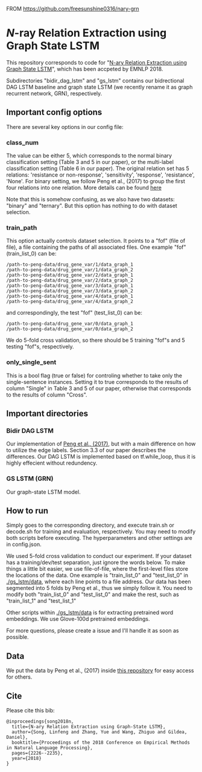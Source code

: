 FROM https://github.com/freesunshine0316/nary-grn
# *N*-ray Relation Extraction using Graph State LSTM

This repository corresponds to code for "[N-ary Relation Extraction using Graph State LSTM](https://arxiv.org/abs/1808.09101)", which has been accpeted by EMNLP 2018.

Subdirectories "bidir_dag_lstm" and "gs_lstm" contains our bidrectional DAG LSTM baseline and graph state LSTM (we recently rename it as graph recurrent network, GRN), respectively. 

## Important config options

There are several key options in our config file:

### class_num

The value can be either 5, which corresponds to the normal binary classification setting (Table 3 and 5 in our paper), or the multi-label classification setting (Table 6 in our paper).
The original relation set has 5 relations: 'resistance or non-response', 'sensitivity', 'response', 'resistance', 'None'.
For binary setting, we follow Peng et al., (2017) to group the first four relations into one relation.
More details can be found [here](https://github.com/freesunshine0316/nary-grn/blob/master/gs_lstm/G2S_data_stream.py#L26)

Note that this is somehow confusing, as we also have two datasets: "binary" and "ternary".
But this option has nothing to do with dataset selection.

### train_path

This option actually controls dataset selection.
It points to a "fof" (file of file), a file containing the paths of all associated files.
One example "fof" (train_list_0) can be:
```
/path-to-peng-data/drug_gene_var/1/data_graph_1
/path-to-peng-data/drug_gene_var/1/data_graph_2
/path-to-peng-data/drug_gene_var/2/data_graph_1
/path-to-peng-data/drug_gene_var/2/data_graph_2
/path-to-peng-data/drug_gene_var/3/data_graph_1
/path-to-peng-data/drug_gene_var/3/data_graph_2
/path-to-peng-data/drug_gene_var/4/data_graph_1
/path-to-peng-data/drug_gene_var/4/data_graph_2
```
and correspondingly, the test "fof" (test_list_0) can be:
```
/path-to-peng-data/drug_gene_var/0/data_graph_1
/path-to-peng-data/drug_gene_var/0/data_graph_2
```

We do 5-fold cross validation, so there should be 5 training "fof"s and 5 testing "fof"s, respectively.

### only_single_sent

This is a bool flag (true or false) for controling whether to take only the single-sentence instances.
Setting it to true corresponds to the results of column "Single" in Table 3 and 5 of our paper, otherwise that corresponds to the results of column "Cross".

## Important directories

### Bidir DAG LSTM

Our implementation of [Peng et al., (2017)](https://www.cs.jhu.edu/~npeng/papers/TACL_17_RelationExtraction.pdf), but with a main difference on how to utilize the edge labels. Section 3.3 of our paper describes the differences.
Our DAG LSTM is implemented based on tf.while_loop, thus it is highly effecient without redundency. 

### GS LSTM (GRN)

Our graph-state LSTM model.

## How to run

Simply goes to the corresponding directory, and execute train.sh or decode.sh for training and evaluation, respectively. 
You may need to modify both scripts before executing. The hyperparameters and other settings are in config.json.

We used 5-fold cross validation to conduct our experiment. If your dataset has a training/dev/test separation, just ignore the words below.
To make things a little bit easier, we use file-of-file, where the first-level files store the locations of the data. One example is "train_list_0" and "test_list_0" in [./gs_lstm/data](./gs_lstm/data), where each line points to a file address. Our data has been segmented into 5 folds by Peng et al., thus we simply follow it.
You need to modify both "train_list_0" and "test_list_0" and make the rest, such as "train_list_1" and "test_list_1"

Other scripts within [./gs_lstm/data](./gs_lstm/data) is for extracting pretrained word embeddings. We use Glove-100d pretrained embeddings. 

For more questions, please create a issue and I'll handle it as soon as possible.

## Data

We put the data by Peng et al., (2017) inside [this repository](./peng_data) for easy access for others.

## Cite

Please cite this bib:
```
@inproceedings{song2018n,
  title={N-ary Relation Extraction using Graph-State LSTM},
  author={Song, Linfeng and Zhang, Yue and Wang, Zhiguo and Gildea, Daniel},
  booktitle={Proceedings of the 2018 Conference on Empirical Methods in Natural Language Processing},
  pages={2226--2235},
  year={2018}
}
```

